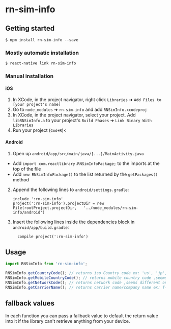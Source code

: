 
# rn-sim-info

## Getting started

`$ npm install rn-sim-info --save`

### Mostly automatic installation

`$ react-native link rn-sim-info`

### Manual installation


#### iOS

1. In XCode, in the project navigator, right click `Libraries` ➜ `Add Files to [your project's name]`
2. Go to `node_modules` ➜ `rn-sim-info` and add `RNSimInfo.xcodeproj`
3. In XCode, in the project navigator, select your project. Add `libRNSimInfo.a` to your project's `Build Phases` ➜ `Link Binary With Libraries`
4. Run your project (`Cmd+R`)<

#### Android

1. Open up `android/app/src/main/java/[...]/MainActivity.java`
  - Add `import com.reactlibrary.RNSimInfoPackage;` to the imports at the top of the file
  - Add `new RNSimInfoPackage()` to the list returned by the `getPackages()` method
2. Append the following lines to `android/settings.gradle`:
  	```
  	include ':rn-sim-info'
  	project(':rn-sim-info').projectDir = new File(rootProject.projectDir, 	'../node_modules/rn-sim-info/android')
  	```
3. Insert the following lines inside the dependencies block in `android/app/build.gradle`:
  	```
      compile project(':rn-sim-info')
  	```


## Usage
```javascript
import RNSimInfo from 'rn-sim-info';

RNSimInfo.getCountryCode(); // returns iso Country code ex: 'us', 'jp', 'au', etc
RNSimInfo.getMobileCountryCode(); // returns mobile country code ,seems different on each platform.
RNSimInfo.getNetworkCode(); // returns network code ,seems different on each platform.
RNSimInfo.getCarrierName(); // returns carrier name/company name ex: T-Mobile, Verizon, etc.
```
  
## fallback values
In each function you can pass a fallback value to default the return value into it if the library can't retrieve anything from your device.

